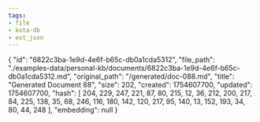 ```yaml
---
tags:
- file
- kota-db
- ext_json
---
```

{
  "id": "6822c3ba-1e9d-4e6f-b65c-db0a1cda5312",
  "file_path": "./examples-data/personal-kb/documents/6822c3ba-1e9d-4e6f-b65c-db0a1cda5312.md",
  "original_path": "/generated/doc-088.md",
  "title": "Generated Document 88",
  "size": 202,
  "created": 1754607700,
  "updated": 1754607700,
  "hash": [
    204,
    229,
    247,
    221,
    87,
    80,
    215,
    12,
    36,
    212,
    200,
    217,
    84,
    225,
    138,
    35,
    68,
    246,
    116,
    180,
    142,
    120,
    217,
    95,
    140,
    13,
    152,
    193,
    34,
    80,
    44,
    248
  ],
  "embedding": null
}